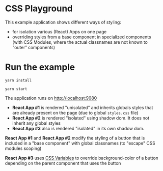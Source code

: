 # CSS Playground

This example application shows different ways of styling:

- for isolation various (React) Apps on one page
- overriding styles from a base component in specialized components (with CSS Modules, where the actual classnames are not known to "outer" components)

# Run the example

```
yarn install

yarn start
```

The application runs on [http://localhost:9080](http://localhost:9080)

- **React App #1** is rendered "unisolated" and inherits globals styles that are already present on the page (due to global `styles.css` file)
- **React App #2** is rendered "isolated" using shadow dom. It does not inherit any global styles
- **React App #3** also is rendered "isolated" in its own shadow dom.

**React App #1** and **React App #2** modify the styling of a button that is included in a "base component" with global classnames (to "escape" CSS modules scoping)

**React App #3** uses [CSS Variables](https://developer.mozilla.org/en-US/docs/Web/CSS/--*) to override background-color of a button depending on the parent component that uses the button
